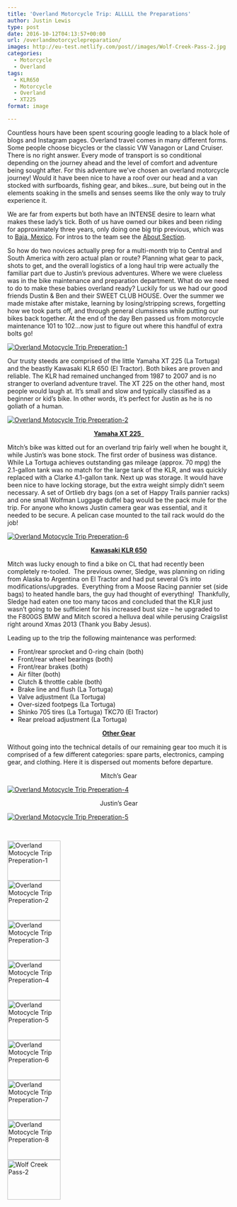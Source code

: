 ```yaml
---
title: 'Overland Motorcycle Trip: ALLLLL the Preparations'
author: Justin Lewis
type: post
date: 2016-10-12T04:13:57+00:00
url: /overlandmotorcyclepreparation/
images: http://eu-test.netlify.com/post//images/Wolf-Creek-Pass-2.jpg
categories:
  - Motorcycle
  - Overland
tags:
  - KLR650
  - Motorcycle
  - Overland
  - XT225
format: image

---
```

Countless hours have been spent scouring google leading to a black hole of blogs and Instagram pages. Overland travel comes in many different forms. Some people choose bicycles or the classic VW Vanagon or Land Cruiser. There is no right answer. Every mode of transport is so conditional depending on the journey ahead and the level of comfort and adventure being sought after. For this adventure we&#8217;ve chosen an overland motorcycle journey! Would it have been nice to have a roof over our head and a van stocked with surfboards, fishing gear, and bikes…sure, but being out in the elements soaking in the smells and senses seems like the only way to truly experience it.

We are far from experts but both have an INTENSE desire to learn what makes these lady’s tick. Both of us have owned our bikes and been riding for approximately three years, only doing one big trip previous, which was to [Baja, Mexico][1]. For intros to the team see the [About Section][2].<!--more-->

So how do two novices actually prep for a multi-month trip to Central and South America with zero actual plan or route? Planning what gear to pack, shots to get, and the overall logistics of a long haul trip were actually the familiar part due to Justin’s previous adventures. Where we were clueless was in the bike maintenance and preparation department. What do we need to do to make these babies overland ready? Luckily for us we had our good friends Dustin & Ben and their SWEET CLUB HOUSE. Over the summer we made mistake after mistake, learning by losing/stripping screws, forgetting how we took parts off, and through general clumsiness while putting our bikes back together. At the end of the day Ben passed us from motorcycle maintenance 101 to 102…now just to figure out where this handful of extra bolts go!

<div class="ngg-gallery-singlepic-image " style="">
  <a href="http://www.elevationupgrade.com/wp-content/gallery/Intro-to-Overland-Trip/Trip-Preperation-1.jpg"
		     title=""
             data-src="http://www.elevationupgrade.com/wp-content/gallery/Intro-to-Overland-Trip/Trip-Preperation-1.jpg"
             data-thumbnail="http://www.elevationupgrade.com/wp-content/gallery/Intro-to-Overland-Trip/thumbs/thumbs_Trip-Preperation-1.jpg"
             data-image-id="294"
             data-title="Overland Motocycle Trip Preperation-1"
             data-description=""
             target='_self'
             class="ngg-fancybox" rel="c4dd80414f9da13d19d9ce43656d3299"> <img class="ngg-singlepic"
             src="http://www.elevationupgrade.com/wp-content/gallery/Intro-to-Overland-Trip/dynamic/Trip-Preperation-1.jpg-nggid03294-ngg0dyn-0x0x100-00f0w010c010r110f110r010t010.jpg"
             alt="Overland Motocycle Trip Preperation-1"
             title="Overland Motocycle Trip Preperation-1"
 /> </a>
</div>

Our trusty steeds are comprised of the little Yamaha XT 225 (La Tortuga) and the beastly Kawasaki KLR 650 (El Tractor). Both bikes are proven and reliable. The KLR had remained unchanged from 1987 to 2007 and is no stranger to overland adventure travel. The XT 225 on the other hand, most people would laugh at. It’s small and slow and typically classified as a beginner or kid’s bike. In other words, it’s perfect for Justin as he is no goliath of a human.

<div class="ngg-gallery-singlepic-image " style="">
  <a href="http://www.elevationupgrade.com/wp-content/gallery/Intro-to-Overland-Trip/Trip-Preperation-2.jpg"
		     title=""
             data-src="http://www.elevationupgrade.com/wp-content/gallery/Intro-to-Overland-Trip/Trip-Preperation-2.jpg"
             data-thumbnail="http://www.elevationupgrade.com/wp-content/gallery/Intro-to-Overland-Trip/thumbs/thumbs_Trip-Preperation-2.jpg"
             data-image-id="295"
             data-title="Overland Motocycle Trip Preperation-2"
             data-description=""
             target='_self'
             class="ngg-fancybox" rel="41ad5f1f25988302de238e3e5123dbd4"> <img class="ngg-singlepic"
             src="http://www.elevationupgrade.com/wp-content/gallery/Intro-to-Overland-Trip/dynamic/Trip-Preperation-2.jpg-nggid03295-ngg0dyn-0x0x100-00f0w010c010r110f110r010t010.jpg"
             alt="Overland Motocycle Trip Preperation-2"
             title="Overland Motocycle Trip Preperation-2"
 /> </a>
</div>

<p style="text-align: center;">
  <strong><u>Yamaha XT 225  </u></strong>
</p>

Mitch’s bike was kitted out for an overland trip fairly well when he bought it, while Justin’s was bone stock. The first order of business was distance. While La Tortuga achieves outstanding gas mileage (approx. 70 mpg) the 2.1-gallon tank was no match for the large tank of the KLR, and was quickly replaced with a Clarke 4.1-gallon tank. Next up was storage. It would have been nice to have locking storage, but the extra weight simply didn’t seem necessary. A set of Ortlieb dry bags (on a set of Happy Trails pannier racks) and one small Wolfman Luggage duffel bag would be the pack mule for the trip. For anyone who knows Justin camera gear was essential, and it needed to be secure. A pelican case mounted to the tail rack would do the job!

<div class="ngg-gallery-singlepic-image " style="">
  <a href="http://www.elevationupgrade.com/wp-content/gallery/Intro-to-Overland-Trip/Trip-Preperation-6.jpg"
		     title=""
             data-src="http://www.elevationupgrade.com/wp-content/gallery/Intro-to-Overland-Trip/Trip-Preperation-6.jpg"
             data-thumbnail="http://www.elevationupgrade.com/wp-content/gallery/Intro-to-Overland-Trip/thumbs/thumbs_Trip-Preperation-6.jpg"
             data-image-id="299"
             data-title="Overland Motocycle Trip Preperation-6"
             data-description=""
             target='_self'
             class="ngg-fancybox" rel="63f72d301562321ad48bcb6b023b4863"> <img class="ngg-singlepic"
             src="http://www.elevationupgrade.com/wp-content/gallery/Intro-to-Overland-Trip/dynamic/Trip-Preperation-6.jpg-nggid03299-ngg0dyn-0x0x100-00f0w010c010r110f110r010t010.jpg"
             alt="Overland Motocycle Trip Preperation-6"
             title="Overland Motocycle Trip Preperation-6"
 /> </a>
</div>

<p style="text-align: center;">
  <strong><u>Kawasaki KLR 650</u></strong>
</p>

Mitch was lucky enough to find a bike on CL that had recently been completely re-tooled.  The previous owner, Sledge, was planning on riding from Alaska to Argentina on El Tractor and had put several G’s into modifications/upgrades.  Everything from a Moose Racing pannier set (side bags) to heated handle bars, the guy had thought of everything!  Thankfully, Sledge had eaten one too many tacos and concluded that the KLR just wasn’t going to be sufficient for his increased bust size – he upgraded to the F800GS BMW and Mitch scored a helluva deal while perusing Craigslist right around Xmas 2013 (Thank you Baby Jesus).

Leading up to the trip the following maintenance was performed:

  * Front/rear sprocket and 0-ring chain (both)
  * Front/rear wheel bearings (both)
  * Front/rear brakes (both)
  * Air filter (both)
  * Clutch & throttle cable (both)
  * Brake line and flush (La Tortuga)
  * Valve adjustment (La Tortuga)
  * Over-sized footpegs (La Tortuga)
  * Shinko 705 tires (La Tortuga) TKC70 (El Tractor)
  * Rear preload adjustment (La Tortuga)

<p style="text-align: center;">
  <strong><u>Other Gear</u></strong>
</p>

Without going into the technical details of our remaining gear too much it is comprised of a few different categories: spare parts, electronics, camping gear, and clothing. Here it is dispersed out moments before departure.

<p style="text-align: center;">
  Mitch&#8217;s Gear
</p>

<div class="ngg-gallery-singlepic-image " style="">
  <a href="http://www.elevationupgrade.com/wp-content/gallery/Intro-to-Overland-Trip/Trip-Preperation-4.jpg"
		     title=""
             data-src="http://www.elevationupgrade.com/wp-content/gallery/Intro-to-Overland-Trip/Trip-Preperation-4.jpg"
             data-thumbnail="http://www.elevationupgrade.com/wp-content/gallery/Intro-to-Overland-Trip/thumbs/thumbs_Trip-Preperation-4.jpg"
             data-image-id="297"
             data-title="Overland Motocycle Trip Preperation-4"
             data-description=""
             target='_self'
             class="ngg-fancybox" rel="263fcb29e5b88f288b6dc0f84a8e1c50"> <img class="ngg-singlepic"
             src="http://www.elevationupgrade.com/wp-content/gallery/Intro-to-Overland-Trip/dynamic/Trip-Preperation-4.jpg-nggid03297-ngg0dyn-0x0x100-00f0w010c010r110f110r010t010.jpg"
             alt="Overland Motocycle Trip Preperation-4"
             title="Overland Motocycle Trip Preperation-4"
 /> </a>
</div>

<p style="text-align: center;">
  Justin&#8217;s Gear
</p>

<div class="ngg-gallery-singlepic-image " style="">
  <a href="http://www.elevationupgrade.com/wp-content/gallery/Intro-to-Overland-Trip/Trip-Preperation-5.jpg"
		     title=""
             data-src="http://www.elevationupgrade.com/wp-content/gallery/Intro-to-Overland-Trip/Trip-Preperation-5.jpg"
             data-thumbnail="http://www.elevationupgrade.com/wp-content/gallery/Intro-to-Overland-Trip/thumbs/thumbs_Trip-Preperation-5.jpg"
             data-image-id="298"
             data-title="Overland Motocycle Trip Preperation-5"
             data-description=""
             target='_self'
             class="ngg-fancybox" rel="a60028d7228d7b3c64a9f3b6e46fc6cb"> <img class="ngg-singlepic"
             src="http://www.elevationupgrade.com/wp-content/gallery/Intro-to-Overland-Trip/dynamic/Trip-Preperation-5.jpg-nggid03298-ngg0dyn-0x0x100-00f0w010c010r110f110r010t010.jpg"
             alt="Overland Motocycle Trip Preperation-5"
             title="Overland Motocycle Trip Preperation-5"
 /> </a>
</div>

&nbsp;

<div
	class="ngg-galleryoverview ngg-ajax-pagination-none"
	id="ngg-gallery-1036-1">
  <!-- Thumbnails -->
  
  <div id="ngg-image-0" class="ngg-gallery-thumbnail-box" >
    <div class="ngg-gallery-thumbnail">
      <a href="http://www.elevationupgrade.com/wp-content/gallery/Intro-to-Overland-Trip/Trip-Preperation-1.jpg"
               title=""
               data-src="http://www.elevationupgrade.com/wp-content/gallery/Intro-to-Overland-Trip/Trip-Preperation-1.jpg"
               data-thumbnail="http://www.elevationupgrade.com/wp-content/gallery/Intro-to-Overland-Trip/thumbs/thumbs_Trip-Preperation-1.jpg"
               data-image-id="294"
               data-title="Overland Motocycle Trip Preperation-1"
               data-description=""
               data-image-slug="overland-motocycle-trip-preperation-1-3"
               class="ngg-fancybox" rel="1036"> <img
                    title="Overland Motocycle Trip Preperation-1"
                    alt="Overland Motocycle Trip Preperation-1"
                    src="http://www.elevationupgrade.com/wp-content/gallery/Intro-to-Overland-Trip/thumbs/thumbs_Trip-Preperation-1.jpg"
                    width="120"
                    height="90"
                    style="max-width:100%;"
 /> </a>
    </div>
  </div>
  
  <div id="ngg-image-1" class="ngg-gallery-thumbnail-box" >
    <div class="ngg-gallery-thumbnail">
      <a href="http://www.elevationupgrade.com/wp-content/gallery/Intro-to-Overland-Trip/Trip-Preperation-2.jpg"
               title=""
               data-src="http://www.elevationupgrade.com/wp-content/gallery/Intro-to-Overland-Trip/Trip-Preperation-2.jpg"
               data-thumbnail="http://www.elevationupgrade.com/wp-content/gallery/Intro-to-Overland-Trip/thumbs/thumbs_Trip-Preperation-2.jpg"
               data-image-id="295"
               data-title="Overland Motocycle Trip Preperation-2"
               data-description=""
               data-image-slug="overland-motocycle-trip-preperation-2-3"
               class="ngg-fancybox" rel="1036"> <img
                    title="Overland Motocycle Trip Preperation-2"
                    alt="Overland Motocycle Trip Preperation-2"
                    src="http://www.elevationupgrade.com/wp-content/gallery/Intro-to-Overland-Trip/thumbs/thumbs_Trip-Preperation-2.jpg"
                    width="120"
                    height="90"
                    style="max-width:100%;"
 /> </a>
    </div>
  </div>
  
  <div id="ngg-image-2" class="ngg-gallery-thumbnail-box" >
    <div class="ngg-gallery-thumbnail">
      <a href="http://www.elevationupgrade.com/wp-content/gallery/Intro-to-Overland-Trip/Trip-Preperation-3.jpg"
               title=""
               data-src="http://www.elevationupgrade.com/wp-content/gallery/Intro-to-Overland-Trip/Trip-Preperation-3.jpg"
               data-thumbnail="http://www.elevationupgrade.com/wp-content/gallery/Intro-to-Overland-Trip/thumbs/thumbs_Trip-Preperation-3.jpg"
               data-image-id="296"
               data-title="Overland Motocycle Trip Preperation-3"
               data-description=""
               data-image-slug="overland-motocycle-trip-preperation-3-3"
               class="ngg-fancybox" rel="1036"> <img
                    title="Overland Motocycle Trip Preperation-3"
                    alt="Overland Motocycle Trip Preperation-3"
                    src="http://www.elevationupgrade.com/wp-content/gallery/Intro-to-Overland-Trip/thumbs/thumbs_Trip-Preperation-3.jpg"
                    width="120"
                    height="90"
                    style="max-width:100%;"
 /> </a>
    </div>
  </div>
  
  <div id="ngg-image-3" class="ngg-gallery-thumbnail-box" >
    <div class="ngg-gallery-thumbnail">
      <a href="http://www.elevationupgrade.com/wp-content/gallery/Intro-to-Overland-Trip/Trip-Preperation-4.jpg"
               title=""
               data-src="http://www.elevationupgrade.com/wp-content/gallery/Intro-to-Overland-Trip/Trip-Preperation-4.jpg"
               data-thumbnail="http://www.elevationupgrade.com/wp-content/gallery/Intro-to-Overland-Trip/thumbs/thumbs_Trip-Preperation-4.jpg"
               data-image-id="297"
               data-title="Overland Motocycle Trip Preperation-4"
               data-description=""
               data-image-slug="overland-motocycle-trip-preperation-4-3"
               class="ngg-fancybox" rel="1036"> <img
                    title="Overland Motocycle Trip Preperation-4"
                    alt="Overland Motocycle Trip Preperation-4"
                    src="http://www.elevationupgrade.com/wp-content/gallery/Intro-to-Overland-Trip/thumbs/thumbs_Trip-Preperation-4.jpg"
                    width="120"
                    height="90"
                    style="max-width:100%;"
 /> </a>
    </div>
  </div>
  
  <div id="ngg-image-4" class="ngg-gallery-thumbnail-box" >
    <div class="ngg-gallery-thumbnail">
      <a href="http://www.elevationupgrade.com/wp-content/gallery/Intro-to-Overland-Trip/Trip-Preperation-5.jpg"
               title=""
               data-src="http://www.elevationupgrade.com/wp-content/gallery/Intro-to-Overland-Trip/Trip-Preperation-5.jpg"
               data-thumbnail="http://www.elevationupgrade.com/wp-content/gallery/Intro-to-Overland-Trip/thumbs/thumbs_Trip-Preperation-5.jpg"
               data-image-id="298"
               data-title="Overland Motocycle Trip Preperation-5"
               data-description=""
               data-image-slug="overland-motocycle-trip-preperation-5-3"
               class="ngg-fancybox" rel="1036"> <img
                    title="Overland Motocycle Trip Preperation-5"
                    alt="Overland Motocycle Trip Preperation-5"
                    src="http://www.elevationupgrade.com/wp-content/gallery/Intro-to-Overland-Trip/thumbs/thumbs_Trip-Preperation-5.jpg"
                    width="120"
                    height="90"
                    style="max-width:100%;"
 /> </a>
    </div>
  </div>
  
  <div id="ngg-image-5" class="ngg-gallery-thumbnail-box" >
    <div class="ngg-gallery-thumbnail">
      <a href="http://www.elevationupgrade.com/wp-content/gallery/Intro-to-Overland-Trip/Trip-Preperation-6.jpg"
               title=""
               data-src="http://www.elevationupgrade.com/wp-content/gallery/Intro-to-Overland-Trip/Trip-Preperation-6.jpg"
               data-thumbnail="http://www.elevationupgrade.com/wp-content/gallery/Intro-to-Overland-Trip/thumbs/thumbs_Trip-Preperation-6.jpg"
               data-image-id="299"
               data-title="Overland Motocycle Trip Preperation-6"
               data-description=""
               data-image-slug="overland-motocycle-trip-preperation-6-3"
               class="ngg-fancybox" rel="1036"> <img
                    title="Overland Motocycle Trip Preperation-6"
                    alt="Overland Motocycle Trip Preperation-6"
                    src="http://www.elevationupgrade.com/wp-content/gallery/Intro-to-Overland-Trip/thumbs/thumbs_Trip-Preperation-6.jpg"
                    width="120"
                    height="90"
                    style="max-width:100%;"
 /> </a>
    </div>
  </div>
  
  <div id="ngg-image-6" class="ngg-gallery-thumbnail-box" >
    <div class="ngg-gallery-thumbnail">
      <a href="http://www.elevationupgrade.com/wp-content/gallery/Intro-to-Overland-Trip/Trip-Preperation-7.jpg"
               title=""
               data-src="http://www.elevationupgrade.com/wp-content/gallery/Intro-to-Overland-Trip/Trip-Preperation-7.jpg"
               data-thumbnail="http://www.elevationupgrade.com/wp-content/gallery/Intro-to-Overland-Trip/thumbs/thumbs_Trip-Preperation-7.jpg"
               data-image-id="300"
               data-title="Overland Motocycle Trip Preperation-7"
               data-description=""
               data-image-slug="overland-motocycle-trip-preperation-7-3"
               class="ngg-fancybox" rel="1036"> <img
                    title="Overland Motocycle Trip Preperation-7"
                    alt="Overland Motocycle Trip Preperation-7"
                    src="http://www.elevationupgrade.com/wp-content/gallery/Intro-to-Overland-Trip/thumbs/thumbs_Trip-Preperation-7.jpg"
                    width="120"
                    height="90"
                    style="max-width:100%;"
 /> </a>
    </div>
  </div>
  
  <div id="ngg-image-7" class="ngg-gallery-thumbnail-box" >
    <div class="ngg-gallery-thumbnail">
      <a href="http://www.elevationupgrade.com/wp-content/gallery/Intro-to-Overland-Trip/Trip-Preperation-8.jpg"
               title=""
               data-src="http://www.elevationupgrade.com/wp-content/gallery/Intro-to-Overland-Trip/Trip-Preperation-8.jpg"
               data-thumbnail="http://www.elevationupgrade.com/wp-content/gallery/Intro-to-Overland-Trip/thumbs/thumbs_Trip-Preperation-8.jpg"
               data-image-id="301"
               data-title="Overland Motocycle Trip Preperation-8"
               data-description=""
               data-image-slug="overland-motocycle-trip-preperation-8-3"
               class="ngg-fancybox" rel="1036"> <img
                    title="Overland Motocycle Trip Preperation-8"
                    alt="Overland Motocycle Trip Preperation-8"
                    src="http://www.elevationupgrade.com/wp-content/gallery/Intro-to-Overland-Trip/thumbs/thumbs_Trip-Preperation-8.jpg"
                    width="120"
                    height="90"
                    style="max-width:100%;"
 /> </a>
    </div>
  </div>
  
  <div id="ngg-image-8" class="ngg-gallery-thumbnail-box" >
    <div class="ngg-gallery-thumbnail">
      <a href="http://www.elevationupgrade.com/wp-content/gallery/Intro-to-Overland-Trip/Wolf-Creek-Pass-2.jpg"
               title=""
               data-src="http://www.elevationupgrade.com/wp-content/gallery/Intro-to-Overland-Trip/Wolf-Creek-Pass-2.jpg"
               data-thumbnail="http://www.elevationupgrade.com/wp-content/gallery/Intro-to-Overland-Trip/thumbs/thumbs_Wolf-Creek-Pass-2.jpg"
               data-image-id="302"
               data-title="Wolf Creek Pass-2"
               data-description=""
               data-image-slug="wolf-creek-pass-2-5"
               class="ngg-fancybox" rel="1036"> <img
                    title="Wolf Creek Pass-2"
                    alt="Wolf Creek Pass-2"
                    src="http://www.elevationupgrade.com/wp-content/gallery/Intro-to-Overland-Trip/thumbs/thumbs_Wolf-Creek-Pass-2.jpg"
                    width="120"
                    height="90"
                    style="max-width:100%;"
 /> </a>
    </div>
  </div>
  
  <!-- Pagination -->
  
  <div class='ngg-clear'>
  </div>
</div>

 [1]: http://www.elevationupgrade.com/baja-the-adventure-of-la-tortuga-y-amigos/
 [2]: http://www.elevationupgrade.com/about/